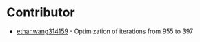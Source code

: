 # Contributor

- [ethanwang314159](https://github.com/ethanwang314159) - Optimization of iterations from 955 to 397
